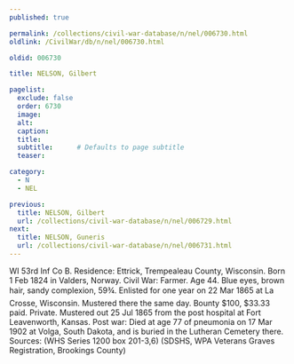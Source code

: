 ```yaml
---
published: true

permalink: /collections/civil-war-database/n/nel/006730.html
oldlink: /CivilWar/db/n/nel/006730.html

oldid: 006730

title: NELSON, Gilbert

pagelist:
  exclude: false
  order: 6730
  image: 
  alt:
  caption:
  title:
  subtitle:      # Defaults to page subtitle
  teaser:

category: 
  - N 
  - NEL

previous:
  title: NELSON, Gilbert
  url: /collections/civil-war-database/n/nel/006729.html  
next:
  title: NELSON, Guneris
  url: /collections/civil-war-database/n/nel/006731.html   
---
```

WI 53rd Inf Co B. Residence: Ettrick, Trempealeau County, Wisconsin. Born 1 Feb 1824 in Valders, Norway. Civil War: Farmer. Age 44. Blue eyes, brown hair, sandy complexion, 5&#146;9&frac34;&#148;. Enlisted for one year on 22 Mar 1865 at La Crosse, Wisconsin. Mustered there the same day. Bounty $100, $33.33 paid. Private. Mustered out 25 Jul 1865 from the post hospital at Fort Leavenworth, Kansas. Post war: Died at age 77 of pneumonia on 17 Mar 1902 at Volga, South Dakota, and is buried in the Lutheran Cemetery there. Sources: (WHS Series 1200 box 201-3,6) (SDSHS, WPA Veterans Graves Registration, Brookings County)